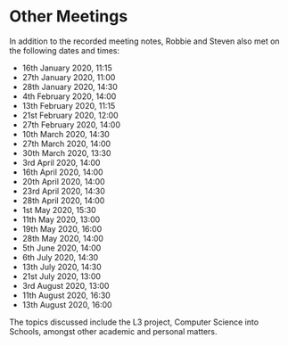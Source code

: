 # Other Meetings
In addition to the recorded meeting notes, Robbie and Steven also met on the
following dates and times:

- 16th January 2020, 11:15
- 27th January 2020, 11:00
- 28th January 2020, 14:30
- 4th February 2020, 14:00
- 13th February 2020, 11:15
- 21st February 2020, 12:00
- 27th February 2020, 14:00
- 10th March 2020, 14:30
- 27th March 2020, 14:00
- 30th March 2020, 13:30
- 3rd April 2020, 14:00
- 16th April 2020, 14:00
- 20th April 2020, 14:00
- 23rd April 2020, 14:30
- 28th April 2020, 14:00
- 1st May 2020, 15:30
- 11th May 2020, 13:00
- 19th May 2020, 16:00
- 28th May 2020, 14:00
- 5th June 2020, 14:00
- 6th July 2020, 14:30
- 13th July 2020, 14:30
- 21st July 2020, 13:00
- 3rd August 2020, 13:00
- 11th August 2020, 16:30
- 13th August 2020, 16:00


The topics discussed include the L3 project, Computer Science into Schools,
amongst other academic and personal matters.
